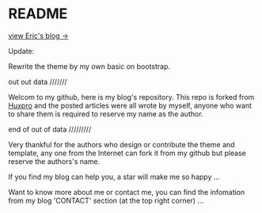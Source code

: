 # README

[view Eric's blog →](http://laihaotao.github.io)

Update:

Rewrite the theme by my own basic on bootstrap.

out out data ///////

Welcom to my github, here is my blog's repository. This repo is forked from [Huxpro](https://github.com/Huxpro) 
and the posted articles were all wrote by myself, anyone who want to share them is required to reserve my name 
as the author.

end of out of data /////////

Very thankful for the authors who design or contribute the theme and template, any one from the Internet can 
fork it from my github but please reserve the authors's name.

If you find my blog can help you, a star will make me so happy ...

Want to know more about me or contact me, you can find the infomation from my blog 'CONTACT' section (at the top right corner) ...
